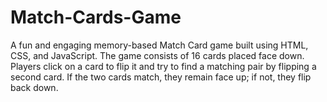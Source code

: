 # Match-Cards-Game
A fun and engaging memory-based Match Card game built using HTML, CSS, and JavaScript. The game consists of 16 cards placed face down. Players click on a card to flip it and try to find a matching pair by flipping a second card. If the two cards match, they remain face up; if not, they flip back down.

